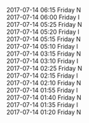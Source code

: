 2017-07-14 06:15 Friday  N  
2017-07-14 06:00 Friday  I  
2017-07-14 05:25 Friday  N  
2017-07-14 05:20 Friday  I  
2017-07-14 05:15 Friday  N  
2017-07-14 05:10 Friday  I  
2017-07-14 03:15 Friday  N  
2017-07-14 03:10 Friday  I  
2017-07-14 02:25 Friday  N  
2017-07-14 02:15 Friday  I  
2017-07-14 02:10 Friday  N  
2017-07-14 01:55 Friday  I  
2017-07-14 01:40 Friday  N  
2017-07-14 01:35 Friday  I  
2017-07-14 01:20 Friday  N  
